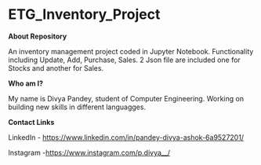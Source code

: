 # ETG_Inventory_Project

**About Repository**

An inventory management project coded in Jupyter Notebook.
Functionality including 
Update,
Add,
Purchase,
Sales.
2 Json file are included one for Stocks and another for Sales.

**Who am I?**

My name is Divya Pandey, student of Computer Engineering. 
Working on building new skills in different languagges.

**Contact Links**

LinkedIn - https://www.linkedin.com/in/pandey-divya-ashok-6a9527201/

Instagram -https://www.instagram.com/p.divya__/
 


